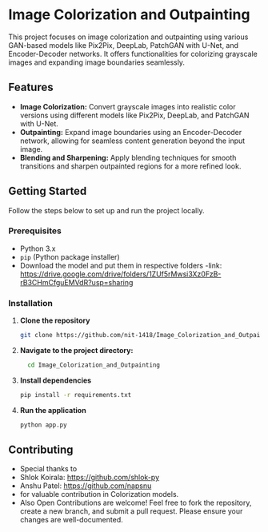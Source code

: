 # Image Colorization and Outpainting

This project focuses on image colorization and outpainting using various GAN-based models like Pix2Pix, DeepLab, PatchGAN with U-Net, and Encoder-Decoder networks. It offers functionalities for colorizing grayscale images and expanding image boundaries seamlessly.

## Features

- **Image Colorization:** Convert grayscale images into realistic color versions using different models like Pix2Pix, DeepLab, and PatchGAN with U-Net.
- **Outpainting:** Expand image boundaries using an Encoder-Decoder network, allowing for seamless content generation beyond the input image.
- **Blending and Sharpening:** Apply blending techniques for smooth transitions and sharpen outpainted regions for a more refined look.

## Getting Started

Follow the steps below to set up and run the project locally.

### Prerequisites

- Python 3.x
- `pip` (Python package installer)
- Download the model and put them in respective folders
-link: https://drive.google.com/drive/folders/1ZUf5rMwsi3Xz0FzB-rB3CHmCfguEMVdR?usp=sharing

### Installation

1. **Clone the repository**

   ```bash
   git clone https://github.com/nit-1418/Image_Colorization_and_Outpainting.git
   ```

2. **Navigate to the project directory:**

    ```bash
      cd Image_Colorization_and_Outpainting
    ```
3. **Install dependencies**

   ```bash
   pip install -r requirements.txt
   ```

4. **Run the application**
    ```bash
    python app.py
    ```

## Contributing
- Special thanks to
- Shlok Koirala: https://github.com/shlok-py
- Anshu Patel: https://github.com/napsnu
- for valuable contribution in Colorization models.
- Also Open Contributions are welcome! Feel free to fork the repository, create a new branch, and submit a pull request. Please ensure your changes are well-documented.
